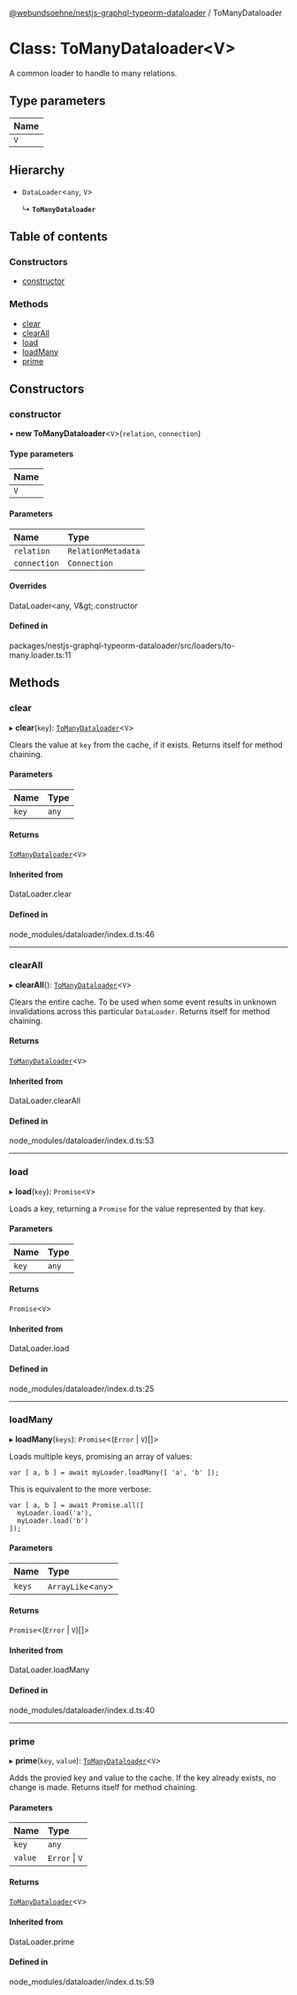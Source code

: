 [@webundsoehne/nestjs-graphql-typeorm-dataloader](../README.md) / ToManyDataloader

# Class: ToManyDataloader<V\>

A common loader to handle to many relations.

## Type parameters

| Name |
| :------ |
| `V` |

## Hierarchy

- `DataLoader`<`any`, `V`\>

  ↳ **`ToManyDataloader`**

## Table of contents

### Constructors

- [constructor](ToManyDataloader.md#constructor)

### Methods

- [clear](ToManyDataloader.md#clear)
- [clearAll](ToManyDataloader.md#clearall)
- [load](ToManyDataloader.md#load)
- [loadMany](ToManyDataloader.md#loadmany)
- [prime](ToManyDataloader.md#prime)

## Constructors

### constructor

• **new ToManyDataloader**<`V`\>(`relation`, `connection`)

#### Type parameters

| Name |
| :------ |
| `V` |

#### Parameters

| Name | Type |
| :------ | :------ |
| `relation` | `RelationMetadata` |
| `connection` | `Connection` |

#### Overrides

DataLoader&lt;any, V\&gt;.constructor

#### Defined in

packages/nestjs-graphql-typeorm-dataloader/src/loaders/to-many.loader.ts:11

## Methods

### clear

▸ **clear**(`key`): [`ToManyDataloader`](ToManyDataloader.md)<`V`\>

Clears the value at `key` from the cache, if it exists. Returns itself for
method chaining.

#### Parameters

| Name | Type |
| :------ | :------ |
| `key` | `any` |

#### Returns

[`ToManyDataloader`](ToManyDataloader.md)<`V`\>

#### Inherited from

DataLoader.clear

#### Defined in

node_modules/dataloader/index.d.ts:46

___

### clearAll

▸ **clearAll**(): [`ToManyDataloader`](ToManyDataloader.md)<`V`\>

Clears the entire cache. To be used when some event results in unknown
invalidations across this particular `DataLoader`. Returns itself for
method chaining.

#### Returns

[`ToManyDataloader`](ToManyDataloader.md)<`V`\>

#### Inherited from

DataLoader.clearAll

#### Defined in

node_modules/dataloader/index.d.ts:53

___

### load

▸ **load**(`key`): `Promise`<`V`\>

Loads a key, returning a `Promise` for the value represented by that key.

#### Parameters

| Name | Type |
| :------ | :------ |
| `key` | `any` |

#### Returns

`Promise`<`V`\>

#### Inherited from

DataLoader.load

#### Defined in

node_modules/dataloader/index.d.ts:25

___

### loadMany

▸ **loadMany**(`keys`): `Promise`<(`Error` \| `V`)[]\>

Loads multiple keys, promising an array of values:

    var [ a, b ] = await myLoader.loadMany([ 'a', 'b' ]);

This is equivalent to the more verbose:

    var [ a, b ] = await Promise.all([
      myLoader.load('a'),
      myLoader.load('b')
    ]);

#### Parameters

| Name | Type |
| :------ | :------ |
| `keys` | `ArrayLike`<`any`\> |

#### Returns

`Promise`<(`Error` \| `V`)[]\>

#### Inherited from

DataLoader.loadMany

#### Defined in

node_modules/dataloader/index.d.ts:40

___

### prime

▸ **prime**(`key`, `value`): [`ToManyDataloader`](ToManyDataloader.md)<`V`\>

Adds the provied key and value to the cache. If the key already exists, no
change is made. Returns itself for method chaining.

#### Parameters

| Name | Type |
| :------ | :------ |
| `key` | `any` |
| `value` | `Error` \| `V` |

#### Returns

[`ToManyDataloader`](ToManyDataloader.md)<`V`\>

#### Inherited from

DataLoader.prime

#### Defined in

node_modules/dataloader/index.d.ts:59
